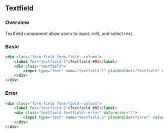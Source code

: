 ## Textfield

### Overview
Textfield component allow users to input, edit, and select text.

### Basic
```html
<div class="form-field form-field--column">
    <label for="textfield-1">Textfield #01</label>
    <div class="textfield">
        <input type="text" name="textfield-1" placeholder="Textfield" class="textfield__control" />
    </div>
</div>
```

### Error
```html
<div class="form-field form-field--column">
    <label for="textfield-2">Textfield #02</label>
    <div class="textfield textfield--error" data-error="!">
        <input type="text" name="textfield-2" placeholder="Error" value="Error" class="textfield__control" />
    </div>
</div>
```
